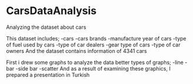 # CarsDataAnalysis
Analyzing the dataset about cars

This dataset includes;
-cars
-cars brands
-manufacture year of cars
-type of fuel used by cars
-type of car dealers
-gear type of cars
-type of car owners
And the dataset contains information of 4341 cars

First i drew some graphs to analyze the data better
types of graphs;
-line
-bar
-side bar 
-scatter
And as a result of examining these graphics, I prepared a presentation in Turkish
